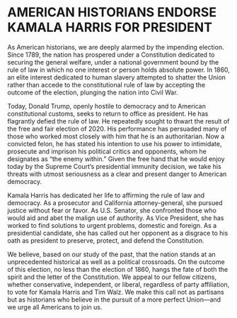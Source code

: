 # AMERICAN HISTORIANS ENDORSE KAMALA HARRIS FOR PRESIDENT

As American historians, we are deeply alarmed by the impending election. Since 1789, the nation has prospered under a Constitution dedicated to securing the general welfare, under a national government bound by the rule of law in which no one interest or person holds absolute power. In 1860, an elite interest dedicated to human slavery attempted to shatter the Union rather than accede to the constitutional rule of law by accepting the outcome of the election, plunging the nation into Civil War.

Today, Donald Trump, openly hostile to democracy and to American constitutional customs, seeks to return to office as president. He has flagrantly defied the rule of law. He repeatedly sought to thwart the result of the free and fair election of 2020. His performance has persuaded many of those who worked most closely with him that he is an authoritarian. Now a convicted felon, he has stated his intention to use his power to intimidate, prosecute and imprison his political critics and opponents, whom he designates as “the enemy within.” Given the free hand that he would enjoy today by the Supreme Court’s presidential immunity decision, we take his threats with utmost seriousness as a clear and present danger to American democracy.

Kamala Harris has dedicated her life to affirming the rule of law and democracy. As a prosecutor and California attorney-general, she pursued justice without fear or favor. As U.S. Senator, she confronted those who would aid and abet the malign use of authority. As Vice President, she has worked to find solutions to urgent problems, domestic and foreign. As a presidential candidate, she has called out her opponent as a disgrace to his oath as president to preserve, protect, and defend the Constitution.

We believe, based on our study of the past, that the nation stands at an unprecedented historical as well as a political crossroads. On the outcome of this election, no less than the election of 1860, hangs the fate of both the spirit and the letter of the Constitution. We appeal to our fellow citizens, whether conservative, independent, or liberal, regardless of party affiliation, to vote for Kamala Harris and Tim Walz. We make this call not as partisans but as historians who believe in the pursuit of a more perfect Union—and we urge all Americans to join us.

